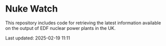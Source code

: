 # Nuke Watch

This repository includes code for retrieving the latest information available on the output of EDF nuclear power plants in the UK.

Last updated: 2025-02-19 11:11